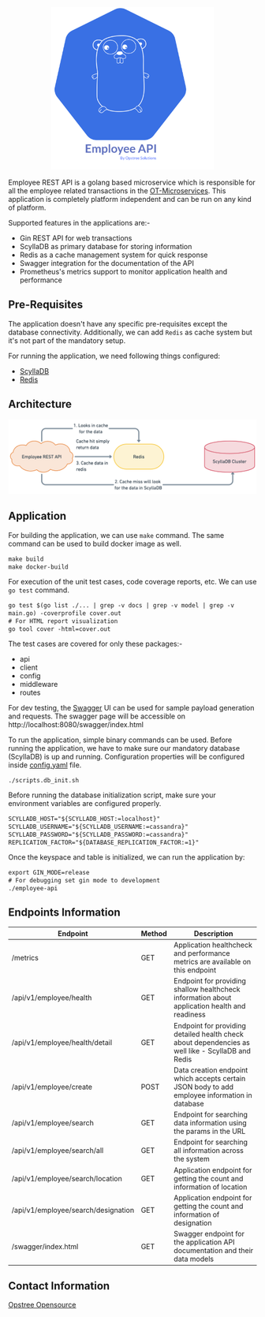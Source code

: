 <p align="center">
  <img src="./static/employee-api-logo.svg" height="330" width="330">
</p>

Employee REST API is a golang based microservice which is responsible for all the employee related transactions in the [OT-Microservices](https://github.com/OT-MICROSERVICES). This application is completely platform independent and can be run on any kind of platform.

Supported features in the applications are:-

- Gin REST API for web transactions
- ScyllaDB as primary database for storing information
- Redis as a cache management system for quick response
- Swagger integration for the documentation of the API
- Prometheus's metrics support to monitor application health and performance

## Pre-Requisites

The application doesn't have any specific pre-requisites except the database connectivity. Additionally, we can add `Redis` as cache system but it's not part of the mandatory setup.

For running the application, we need following things configured:

- [ScyllaDB](https://www.scylladb.com/)
- [Redis](https:/redis.com/)

## Architecture

![](./static/employee.png)

## Application 

For building the application, we can use `make` command. The same command can be used to build docker image as well.

```shell
make build
make docker-build
```

For execution of the unit test cases, code coverage reports, etc. We can use `go test` command.

```shell
go test $(go list ./... | grep -v docs | grep -v model | grep -v main.go) -coverprofile cover.out
# For HTML report visualization
go tool cover -html=cover.out
```

The test cases are covered for only these packages:-
- api
- client
- config
- middleware
- routes

For dev testing, the [Swagger](https://swagger.io/) UI can be used for sample payload generation and requests. The swagger page will be accessible on http://localhost:8080/swagger/index.html

To run the application, simple binary commands can be used. Before running the application, we have to make sure our mandatory database (ScyllaDB) is up and running. Configuration properties will be configured inside [config.yaml](./config.yaml) file.

```shell
./scripts.db_init.sh
```

Before running the database initialization script, make sure your environment variables are configured properly.

```shell
SCYLLADB_HOST="${SCYLLADB_HOST:=localhost}"
SCYLLADB_USERNAME="${SCYLLADB_USERNAME:=cassandra}"
SCYLLADB_PASSWORD="${SCYLLADB_PASSWORD:=cassandra}"
REPLICATION_FACTOR="${DATABASE_REPLICATION_FACTOR:=1}"
```

Once the keyspace and table is initialized, we can run the application by:

```shell
export GIN_MODE=release
# For debugging set gin mode to development
./employee-api
```
## Endpoints Information

| **Endpoint**                        | **Method** | **Description**                                                                                   |
|-------------------------------------|------------|---------------------------------------------------------------------------------------------------|
| /metrics                            | GET        | Application healthcheck and performance metrics are available on this endpoint                    |
| /api/v1/employee/health             | GET        | Endpoint for providing shallow healthcheck information about application health and readiness     |
| /api/v1/employee/health/detail      | GET        | Endpoint for providing detailed health check about dependencies as well like - ScyllaDB and Redis |
| /api/v1/employee/create             | POST       | Data creation endpoint which accepts certain JSON body to add employee information in database    |
| /api/v1/employee/search             | GET        | Endpoint for searching data information using the params in the URL                               |
| /api/v1/employee/search/all         | GET        | Endpoint for searching all information across the system                                          |
| /api/v1/employee/search/location    | GET        | Application endpoint for getting the count and information of location                            |
| /api/v1/employee/search/designation | GET        | Application endpoint for getting the count and information of designation                         |
| /swagger/index.html                 | GET        | Swagger endpoint for the application API documentation and their data models                      |

## Contact Information

[Opstree Opensource](mailto:opensource@opstree.com)

